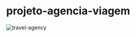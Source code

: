 # projeto-agencia-viagem
![travel-agency](https://github.com/user-attachments/assets/c8126151-1036-4836-b59f-e34c4c018829)
